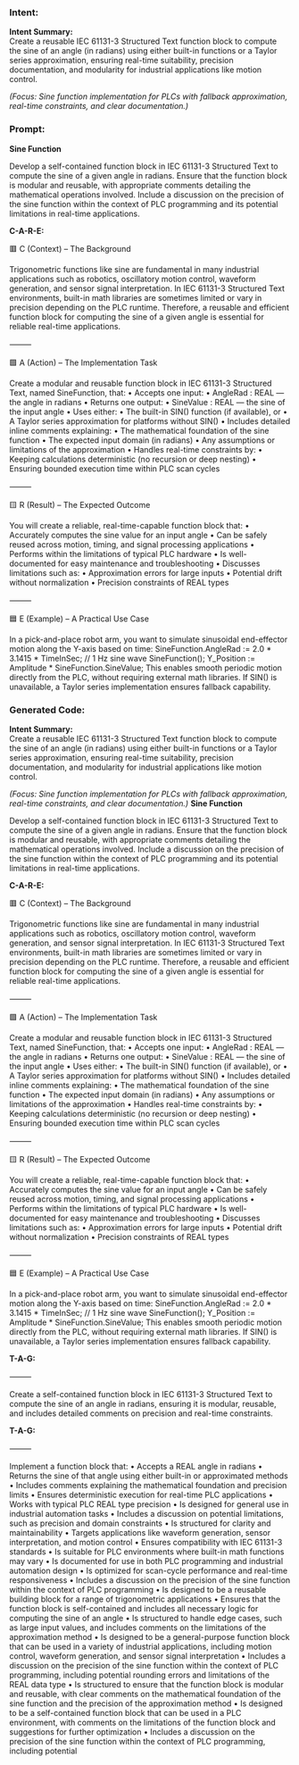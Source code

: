 ### Intent:
**Intent Summary:**  
Create a reusable IEC 61131-3 Structured Text function block to compute the sine of an angle (in radians) using either built-in functions or a Taylor series approximation, ensuring real-time suitability, precision documentation, and modularity for industrial applications like motion control.  

*(Focus: Sine function implementation for PLCs with fallback approximation, real-time constraints, and clear documentation.)*

### Prompt:
**Sine Function**

Develop a self-contained function block in IEC 61131-3 Structured Text to compute the sine of a given angle in radians. Ensure that the function block is modular and reusable, with appropriate comments detailing the mathematical operations involved. Include a discussion on the precision of the sine function within the context of PLC programming and its potential limitations in real-time applications.

**C-A-R-E:**

🟥 C (Context) – The Background

Trigonometric functions like sine are fundamental in many industrial applications such as robotics, oscillatory motion control, waveform generation, and sensor signal interpretation. In IEC 61131-3 Structured Text environments, built-in math libraries are sometimes limited or vary in precision depending on the PLC runtime. Therefore, a reusable and efficient function block for computing the sine of a given angle is essential for reliable real-time applications.

⸻

🟩 A (Action) – The Implementation Task

Create a modular and reusable function block in IEC 61131-3 Structured Text, named SineFunction, that:
	•	Accepts one input:
	•	AngleRad : REAL — the angle in radians
	•	Returns one output:
	•	SineValue : REAL — the sine of the input angle
	•	Uses either:
	•	The built-in SIN() function (if available), or
	•	A Taylor series approximation for platforms without SIN()
	•	Includes detailed inline comments explaining:
	•	The mathematical foundation of the sine function
	•	The expected input domain (in radians)
	•	Any assumptions or limitations of the approximation
	•	Handles real-time constraints by:
	•	Keeping calculations deterministic (no recursion or deep nesting)
	•	Ensuring bounded execution time within PLC scan cycles

⸻

🟨 R (Result) – The Expected Outcome

You will create a reliable, real-time-capable function block that:
	•	Accurately computes the sine value for an input angle
	•	Can be safely reused across motion, timing, and signal processing applications
	•	Performs within the limitations of typical PLC hardware
	•	Is well-documented for easy maintenance and troubleshooting
	•	Discusses limitations such as:
	•	Approximation errors for large inputs
	•	Potential drift without normalization
	•	Precision constraints of REAL types

⸻

🟦 E (Example) – A Practical Use Case

In a pick-and-place robot arm, you want to simulate sinusoidal end-effector motion along the Y-axis based on time:
SineFunction.AngleRad := 2.0 * 3.1415 * TimeInSec; // 1 Hz sine wave
SineFunction(); 
Y_Position := Amplitude * SineFunction.SineValue;
This enables smooth periodic motion directly from the PLC, without requiring external math libraries. If SIN() is unavailable, a Taylor series implementation ensures fallback capability.

### Generated Code:
**Intent Summary:**  
Create a reusable IEC 61131-3 Structured Text function block to compute the sine of an angle (in radians) using either built-in functions or a Taylor series approximation, ensuring real-time suitability, precision documentation, and modularity for industrial applications like motion control.  

*(Focus: Sine function implementation for PLCs with fallback approximation, real-time constraints, and clear documentation.)*
**Sine Function**

Develop a self-contained function block in IEC 61131-3 Structured Text to compute the sine of a given angle in radians. Ensure that the function block is modular and reusable, with appropriate comments detailing the mathematical operations involved. Include a discussion on the precision of the sine function within the context of PLC programming and its potential limitations in real-time applications.

**C-A-R-E:**

🟥 C (Context) – The Background

Trigonometric functions like sine are fundamental in many industrial applications such as robotics, oscillatory motion control, waveform generation, and sensor signal interpretation. In IEC 61131-3 Structured Text environments, built-in math libraries are sometimes limited or vary in precision depending on the PLC runtime. Therefore, a reusable and efficient function block for computing the sine of a given angle is essential for reliable real-time applications.

⸻

🟩 A (Action) – The Implementation Task

Create a modular and reusable function block in IEC 61131-3 Structured Text, named SineFunction, that:
	•	Accepts one input:
	•	AngleRad : REAL — the angle in radians
	•	Returns one output:
	•	SineValue : REAL — the sine of the input angle
	•	Uses either:
	•	The built-in SIN() function (if available), or
	•	A Taylor series approximation for platforms without SIN()
	•	Includes detailed inline comments explaining:
	•	The mathematical foundation of the sine function
	•	The expected input domain (in radians)
	•	Any assumptions or limitations of the approximation
	•	Handles real-time constraints by:
	•	Keeping calculations deterministic (no recursion or deep nesting)
	•	Ensuring bounded execution time within PLC scan cycles

⸻

🟨 R (Result) – The Expected Outcome

You will create a reliable, real-time-capable function block that:
	•	Accurately computes the sine value for an input angle
	•	Can be safely reused across motion, timing, and signal processing applications
	•	Performs within the limitations of typical PLC hardware
	•	Is well-documented for easy maintenance and troubleshooting
	•	Discusses limitations such as:
	•	Approximation errors for large inputs
	•	Potential drift without normalization
	•	Precision constraints of REAL types

⸻

🟦 E (Example) – A Practical Use Case

In a pick-and-place robot arm, you want to simulate sinusoidal end-effector motion along the Y-axis based on time:
SineFunction.AngleRad := 2.0 * 3.1415 * TimeInSec; // 1 Hz sine wave
SineFunction(); 
Y_Position := Amplitude * SineFunction.SineValue;
This enables smooth periodic motion directly from the PLC, without requiring external math libraries. If SIN() is unavailable, a Taylor series implementation ensures fallback capability.  

**T-A-G:**

⸻

Create a self-contained function block in IEC 61131-3 Structured Text to compute the sine of an angle in radians, ensuring it is modular, reusable, and includes detailed comments on precision and real-time constraints.

**T-A-G:**

⸻

Implement a function block that:
	•	Accepts a REAL angle in radians
	•	Returns the sine of that angle using either built-in or approximated methods
	•	Includes comments explaining the mathematical foundation and precision limits
	•	Ensures deterministic execution for real-time PLC applications
	•	Works with typical PLC REAL type precision
	•	Is designed for general use in industrial automation tasks
	•	Includes a discussion on potential limitations, such as precision and domain constraints
	•	Is structured for clarity and maintainability
	•	Targets applications like waveform generation, sensor interpretation, and motion control
	•	Ensures compatibility with IEC 61131-3 standards
	•	Is suitable for PLC environments where built-in math functions may vary
	•	Is documented for use in both PLC programming and industrial automation design
	•	Is optimized for scan-cycle performance and real-time responsiveness
	•	Includes a discussion on the precision of the sine function within the context of PLC programming
	•	Is designed to be a reusable building block for a range of trigonometric applications
	•	Ensures that the function block is self-contained and includes all necessary logic for computing the sine of an angle
	•	Is structured to handle edge cases, such as large input values, and includes comments on the limitations of the approximation method
	•	Is designed to be a general-purpose function block that can be used in a variety of industrial applications, including motion control, waveform generation, and sensor signal interpretation
	•	Includes a discussion on the precision of the sine function within the context of PLC programming, including potential rounding errors and limitations of the REAL data type
	•	Is structured to ensure that the function block is modular and reusable, with clear comments on the mathematical foundation of the sine function and the precision of the approximation method
	•	Is designed to be a self-contained function block that can be used in a PLC environment, with comments on the limitations of the function block and suggestions for further optimization
	•	Includes a discussion on the precision of the sine function within the context of PLC programming, including potential
